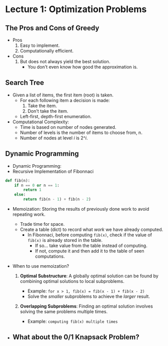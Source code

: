 # Lecture 1: Optimization Problems

## The Pros and Cons of Greedy

- Pros
    1. Easy to implement.
    2. Computationally efficient.
- Cons
    1. But does not always yield the best solution.
        - You don't even know how good the approximation is.

## Search Tree
- Given a list of items, the first item (root) is taken.
    - For each following item a decision is made:
        1. Take the item.
        2. Don't take the item.
    - Left-first, depth-first enumeration.
- Computational Complexity:
    - Time is based on number of nodes generated.
    - Number of levels is the number of items to choose from, n.
    - Number of nodes at level *i* is 2^*i*.

## Dynamic Programming
- Dynamic Programming: 
- Recursive Implementation of Fibonnaci
```py 
def fib(n):
    if n == 0 or n == 1:
        return 1
    else:
        return fib(n - 1) + fib(n - 2)
```
- Memoization: Storing the results of previously done work to avoid repeating work.
    - Trade time for space.
    - Create a table (dict) to record what *work* we have already computed. 
        - In Fibonnaci, before computing `fib(x)`, check if the value of `fib(x)` is already stored in the table.
            - If so... take value from the table instead of computing.
            - If not, compute it and then add it to the table of seen computations.

- When to use memoization?
    1. **Optimal Substructure**: A globally optimal solution can be found by combining optimal solutions to local subproblems.
        - Example: `for x > 1, fib(x) = fib(x - 1) + fib(x - 2)`
        - Solve the *smaller* subproblems to achieve the *larger* result. 
        
    2. **Overlapping Subproblems**: Finding an optimal solution involves solving the same problems multiple times.
        - Example: `computing fib(x) multiple times`

- What about the 0/1 Knapsack Problem?
    - 